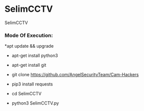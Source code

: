 # SelimCCTV
SelimCCTV

<h3> Mode Of Execution: </h3>
*apt update && upgrade

* apt-get install python3

* apt-get install git

* git clone https://github.com/AngelSecurityTeam/Cam-Hackers

* pip3 install requests

* cd SelimCCTV

* python3 SelimCCTV.py

